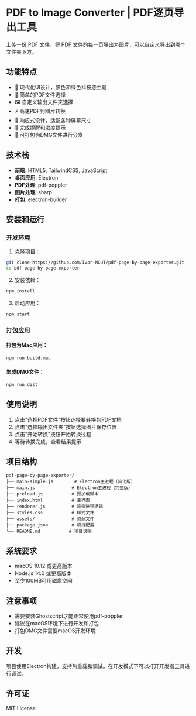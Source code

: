 # PDF to Image Converter | PDF逐页导出工具

上传一份 PDF 文件，将 PDF 文件的每一页导出为图片，可以自定义导出到哪个文件夹下方。

## 功能特点

- 🎨 现代化UI设计，黑色和绿色科技感主题
- 📁 简单的PDF文件选择
- 🖼️ 自定义输出文件夹选择
- ⚡ 高速PDF到图片转换
- 📱 响应式设计，适配各种屏幕尺寸
- 🔔 完成提醒和进度提示
- 💾 可打包为DMG文件进行分发

## 技术栈

- **前端**: HTML5, TailwindCSS, JavaScript
- **桌面应用**: Electron
- **PDF处理**: pdf-poppler
- **图片处理**: sharp
- **打包**: electron-builder

## 安装和运行

### 开发环境

1. 克隆项目：
```bash
git clone https://github.com/Ivor-NCUT/pdf-page-by-page-exporter.git
cd pdf-page-by-page-exporter
```

2. 安装依赖：
```bash
npm install
```

3. 启动应用：
```bash
npm start
```

### 打包应用

#### 打包为Mac应用：
```bash
npm run build:mac
```

#### 生成DMG文件：
```bash
npm run dist
```

## 使用说明

1. 点击"选择PDF文件"按钮选择要转换的PDF文档
2. 点击"选择输出文件夹"按钮选择图片保存位置
3. 点击"开始转换"按钮开始转换过程
4. 等待转换完成，查看结果提示

## 项目结构

```
pdf-page-by-page-exporter/
├── main-simple.js        # Electron主进程（简化版）
├── main.js              # Electron主进程（完整版）
├── preload.js           # 预加载脚本
├── index.html           # 主界面
├── renderer.js          # 渲染进程逻辑
├── styles.css           # 样式文件
├── assets/              # 资源文件
├── package.json         # 项目配置
└── README.md           # 项目说明
```

## 系统要求

- macOS 10.12 或更高版本
- Node.js 14.0 或更高版本
- 至少100MB可用磁盘空间

## 注意事项

- 需要安装Ghostscript才能正常使用pdf-poppler
- 建议在macOS环境下进行开发和打包
- 打包DMG文件需要macOS开发环境

## 开发

项目使用Electron构建，支持热重载和调试。在开发模式下可以打开开发者工具进行调试。

## 许可证

MIT License

